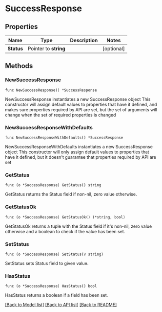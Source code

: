 # SuccessResponse

## Properties

Name | Type | Description | Notes
------------ | ------------- | ------------- | -------------
**Status** | Pointer to **string** |  | [optional] 

## Methods

### NewSuccessResponse

`func NewSuccessResponse() *SuccessResponse`

NewSuccessResponse instantiates a new SuccessResponse object
This constructor will assign default values to properties that have it defined,
and makes sure properties required by API are set, but the set of arguments
will change when the set of required properties is changed

### NewSuccessResponseWithDefaults

`func NewSuccessResponseWithDefaults() *SuccessResponse`

NewSuccessResponseWithDefaults instantiates a new SuccessResponse object
This constructor will only assign default values to properties that have it defined,
but it doesn't guarantee that properties required by API are set

### GetStatus

`func (o *SuccessResponse) GetStatus() string`

GetStatus returns the Status field if non-nil, zero value otherwise.

### GetStatusOk

`func (o *SuccessResponse) GetStatusOk() (*string, bool)`

GetStatusOk returns a tuple with the Status field if it's non-nil, zero value otherwise
and a boolean to check if the value has been set.

### SetStatus

`func (o *SuccessResponse) SetStatus(v string)`

SetStatus sets Status field to given value.

### HasStatus

`func (o *SuccessResponse) HasStatus() bool`

HasStatus returns a boolean if a field has been set.


[[Back to Model list]](../README.md#documentation-for-models) [[Back to API list]](../README.md#documentation-for-api-endpoints) [[Back to README]](../README.md)


